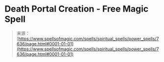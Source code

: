 <!--yml
category: 未分类
date: 2024-06-12 18:42:43
-->

# Death Portal Creation - Free Magic Spell

> 来源：[https://www.spellsofmagic.com/spells/spiritual_spells/power_spells/7636/page.html#0001-01-01](https://www.spellsofmagic.com/spells/spiritual_spells/power_spells/7636/page.html#0001-01-01)